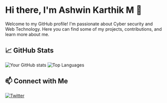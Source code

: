 # Hi there, I'm Ashwin Karthik M 👋

Welcome to my GitHub profile! I'm passionate about Cyber security and Web Technology. Here you can find some of my projects, contributions, and learn more about me.


## 📈 GitHub Stats

![Your GitHub stats](https://github-readme-stats.vercel.app/api?username=yourusername&show_icons=true&hide_border=true)
![Top Languages](https://github-readme-stats.vercel.app/api/top-langs/?username=yourusername&layout=compact)

## 📫 Connect with Me

[![Twitter](https://img.shields.io/badge/-Twitter-1DA1F2?style=flat&logo=twitter&logoColor=white)](https://twitter.com/ashwin-karthik-m-37470b259)



